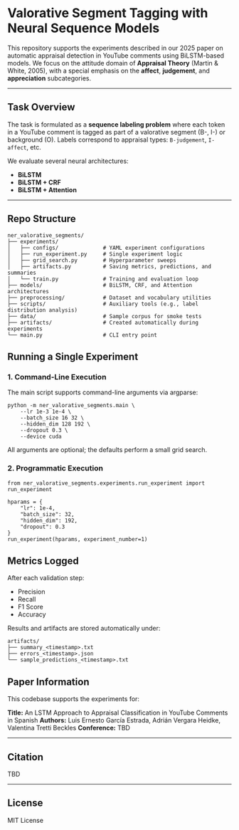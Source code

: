 # Valorative Segment Tagging with Neural Sequence Models

This repository supports the experiments described in our 2025 paper on automatic appraisal detection in YouTube comments using BiLSTM-based models. We focus on the attitude domain of **Appraisal Theory** (Martin & White, 2005), with a special emphasis on the **affect**, **judgement**, and **appreciation** subcategories.

---

## Task Overview
The task is formulated as a **sequence labeling problem** where each token in a YouTube comment is tagged as part of a valorative segment (B-, I-) or background (O). Labels correspond to appraisal types: `B-judgement`, `I-affect`, etc.

We evaluate several neural architectures:
- **BiLSTM**
- **BiLSTM + CRF**
- **BiLSTM + Attention**

---

## Repo Structure
```
ner_valorative_segments/
├── experiments/
│   ├── configs/              # YAML experiment configurations
│   ├── run_experiment.py     # Single experiment logic
│   ├── grid_search.py        # Hyperparameter sweeps
│   ├── artifacts.py          # Saving metrics, predictions, and summaries
│   └── train.py              # Training and evaluation loop
├── models/                   # BiLSTM, CRF, and Attention architectures
├── preprocessing/            # Dataset and vocabulary utilities
├── scripts/                  # Auxiliary tools (e.g., label distribution analysis)
├── data/                     # Sample corpus for smoke tests
├── artifacts/                # Created automatically during experiments
└── main.py                   # CLI entry point

```

## Running a Single Experiment

### 1. Command-Line Execution

The main script supports command-line arguments via argparse:

```
python -m ner_valorative_segments.main \
    --lr 1e-3 1e-4 \
    --batch_size 16 32 \
    --hidden_dim 128 192 \
    --dropout 0.3 \
    --device cuda
```

All arguments are optional; the defaults perform a small grid search.

### 2. Programmatic Execution

```
from ner_valorative_segments.experiments.run_experiment import run_experiment

hparams = {
    "lr": 1e-4,
    "batch_size": 32,
    "hidden_dim": 192,
    "dropout": 0.3
}
run_experiment(hparams, experiment_number=1)
```

## Metrics Logged
After each validation step:
- Precision
- Recall
- F1 Score
- Accuracy

Results and artifacts are stored automatically under:
```
artifacts/
├── summary_<timestamp>.txt
├── errors_<timestamp>.json
└── sample_predictions_<timestamp>.txt
```

## Paper Information
This codebase supports the experiments for:

**Title:** An LSTM Approach to Appraisal Classification in YouTube Comments in Spanish
**Authors:** Luis Ernesto García Estrada, Adrián Vergara Heidke, Valentina Tretti Beckles
**Conference:** TBD

---

## Citation
TBD

---

## License
MIT License
